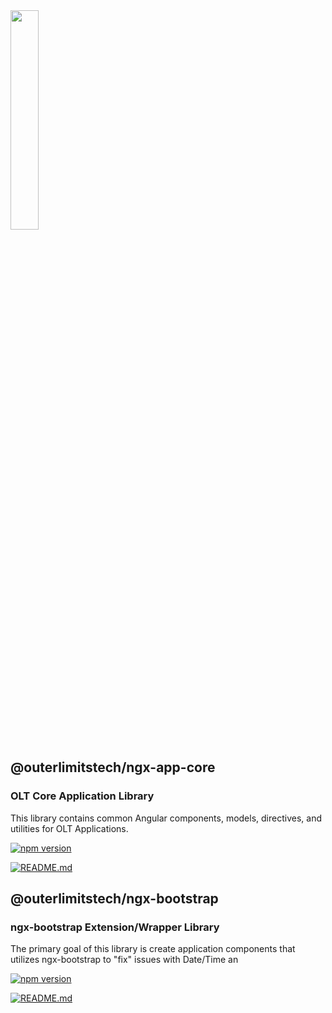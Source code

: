 <img src="https://user-images.githubusercontent.com/1365728/127748628-47575d74-a2fb-4539-a31e-74d8b435fc21.png" width="30%" >

## @outerlimitstech/ngx-app-core
### OLT Core Application Library

This library contains common Angular components, models, directives, and utilities for OLT Applications.

[![npm version](https://img.shields.io/npm/v/@outerlimitstech/ngx-app-core/latest.svg)](https://www.npmjs.com/package/@outerlimitstech/ngx-app-core)

[![README.md](https://img.shields.io/badge/README.md-yes-brightgreen)](./projects/olt-core)


## @outerlimitstech/ngx-bootstrap 
### ngx-bootstrap Extension/Wrapper Library

The primary goal of this library is create application components that utilizes ngx-bootstrap to "fix" issues with Date/Time an

[![npm version](https://img.shields.io/npm/v/@outerlimitstech/ngx-bootstrap/latest.svg)](https://www.npmjs.com/package/@outerlimitstech/ngx-bootstrap)

[![README.md](https://img.shields.io/badge/README.md-yes-brightgreen)](./projects/olt-ngx-bootstrap)

